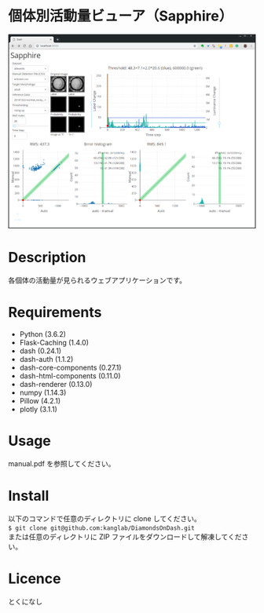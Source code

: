 個体別活動量ビューア（Sapphire）
====

![demoimage](./demoimage.png)

# Description
各個体の活動量が見られるウェブアプリケーションです。

# Requirements
- Python (3.6.2)
- Flask-Caching (1.4.0)
- dash (0.24.1)
- dash-auth (1.1.2)
- dash-core-components (0.27.1)
- dash-html-components (0.11.0)
- dash-renderer (0.13.0)
- numpy (1.14.3)
- Pillow (4.2.1)
- plotly (3.1.1)

# Usage
manual.pdf を参照してください。

# Install
以下のコマンドで任意のディレクトリに clone してください。  
`$ git clone git@github.com:kanglab/DiamondsOnDash.git`  
または任意のディレクトリに ZIP ファイルをダウンロードして解凍してください。

# Licence
とくになし
